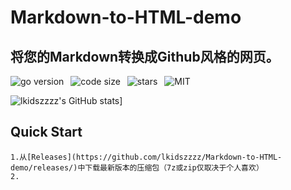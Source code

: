 # Markdown-to-HTML-demo
## 将您的Markdown转换成Github风格的网页。
![go version](https://img.shields.io/github/go-mod/go-version/lkidszzzz/Markdown-to-HTML-demo)&ensp;
![code size](https://img.shields.io/github/languages/code-size/lkidszzzz/Markdown-to-HTML-demo)&ensp;
![stars](https://img.shields.io/github/stars/lkidszzzz/Markdown-to-HTML-demo?style=social)&ensp;
![MIT](https://img.shields.io/github/license/lkidszzzz/Markdown-to-HTML-demo)

![lkidszzzz's GitHub stats](https://github-readme-stats.vercel.app/api?username=lkidszzzz&show_icons=true&theme=dracula)]
## Quick Start
```
1.从[Releases](https://github.com/lkidszzzz/Markdown-to-HTML-demo/releases/)中下载最新版本的压缩包（7z或zip仅取决于个人喜欢）
2.
```
